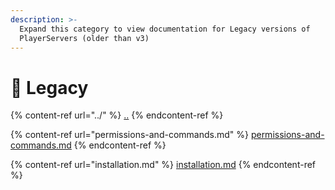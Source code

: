 ```yaml
---
description: >-
  Expand this category to view documentation for Legacy versions of
  PlayerServers (older than v3)
---
```


# 👵 Legacy

{% content-ref url="../" %}
[..](../)
{% endcontent-ref %}

{% content-ref url="permissions-and-commands.md" %}
[permissions-and-commands.md](permissions-and-commands.md)
{% endcontent-ref %}

{% content-ref url="installation.md" %}
[installation.md](installation.md)
{% endcontent-ref %}
